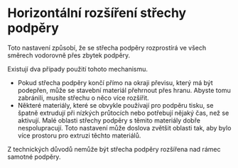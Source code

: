 Horizontální rozšíření střechy podpěry
====
Toto nastavení způsobí, že se střecha podpěry rozprostírá ve všech směrech vodorovně přes zbytek podpěry.

Existují dva případy použití tohoto mechanismu.
* Pokud střecha podpěry končí přímo na okraji převisu, který má být podepřen, může se stavební materiál přehrnout přes hranu. Abyste tomu zabránili, musíte střechu o něco více rozšířit.
* Některé materiály, které se obvykle používají pro podpěru tisku, se špatně extrudují při nízkých průtocích nebo potřebují nějaký čas, než se aktivují. Malé oblasti střechy podpěry s těmito materiály dobře nespolupracují. Toto nastavení může doslova zvětšit oblasti tak, aby bylo více prostoru pro extruzi těchto materiálů.

Z technických důvodů nemůže být střecha podpěry rozšířena nad rámec samotné podpěry.
